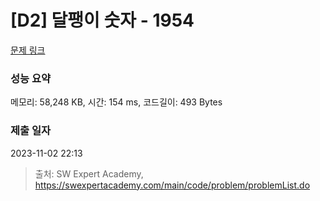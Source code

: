 # [D2] 달팽이 숫자 - 1954 

[문제 링크](https://swexpertacademy.com/main/code/problem/problemDetail.do?contestProbId=AV5PobmqAPoDFAUq) 

### 성능 요약

메모리: 58,248 KB, 시간: 154 ms, 코드길이: 493 Bytes

### 제출 일자

2023-11-02 22:13



> 출처: SW Expert Academy, https://swexpertacademy.com/main/code/problem/problemList.do